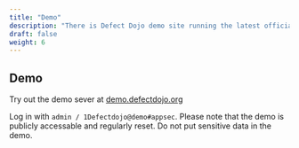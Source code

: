 ```yaml
---
title: "Demo"
description: "There is Defect Dojo demo site running the latest official released version"
draft: false
weight: 6
---
```


## Demo

Try out the demo sever at [demo.defectdojo.org](https://demo.defectdojo.org)

Log in with `admin / 1Defectdojo@demo#appsec`. Please note that the demo is publicly accessable and regularly reset. Do not put sensitive data in the demo.

